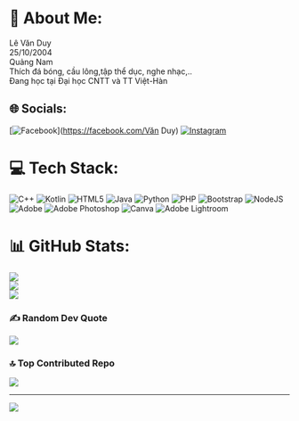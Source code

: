 # 💫 About Me:
Lê Văn Duy<br>25/10/2004<br>Quảng Nam<br>Thích đá bóng, cầu lông,tập thể dục, nghe nhạc,..<br>Đang học tại Đại học CNTT và TT Việt-Hàn


## 🌐 Socials:
[![Facebook](https://img.shields.io/badge/Facebook-%231877F2.svg?logo=Facebook&logoColor=white)](https://facebook.com/Văn Duy) [![Instagram](https://img.shields.io/badge/Instagram-%23E4405F.svg?logo=Instagram&logoColor=white)](https://instagram.com/vanj.2510) 

# 💻 Tech Stack:
![C++](https://img.shields.io/badge/c++-%2300599C.svg?style=for-the-badge&logo=c%2B%2B&logoColor=white) ![Kotlin](https://img.shields.io/badge/kotlin-%237F52FF.svg?style=for-the-badge&logo=kotlin&logoColor=white) ![HTML5](https://img.shields.io/badge/html5-%23E34F26.svg?style=for-the-badge&logo=html5&logoColor=white) ![Java](https://img.shields.io/badge/java-%23ED8B00.svg?style=for-the-badge&logo=openjdk&logoColor=white) ![Python](https://img.shields.io/badge/python-3670A0?style=for-the-badge&logo=python&logoColor=ffdd54) ![PHP](https://img.shields.io/badge/php-%23777BB4.svg?style=for-the-badge&logo=php&logoColor=white) ![Bootstrap](https://img.shields.io/badge/bootstrap-%238511FA.svg?style=for-the-badge&logo=bootstrap&logoColor=white) ![NodeJS](https://img.shields.io/badge/node.js-6DA55F?style=for-the-badge&logo=node.js&logoColor=white) ![Adobe](https://img.shields.io/badge/adobe-%23FF0000.svg?style=for-the-badge&logo=adobe&logoColor=white) ![Adobe Photoshop](https://img.shields.io/badge/adobe%20photoshop-%2331A8FF.svg?style=for-the-badge&logo=adobe%20photoshop&logoColor=white) ![Canva](https://img.shields.io/badge/Canva-%2300C4CC.svg?style=for-the-badge&logo=Canva&logoColor=white) ![Adobe Lightroom](https://img.shields.io/badge/Adobe%20Lightroom-31A8FF.svg?style=for-the-badge&logo=Adobe%20Lightroom&logoColor=white)
# 📊 GitHub Stats:
![](https://github-readme-stats.vercel.app/api?username=vanduy2510&theme=dark&hide_border=false&include_all_commits=true&count_private=false)<br/>
![](https://github-readme-streak-stats.herokuapp.com/?user=vanduy2510&theme=dark&hide_border=false)<br/>
![](https://github-readme-stats.vercel.app/api/top-langs/?username=vanduy2510&theme=dark&hide_border=false&include_all_commits=true&count_private=false&layout=compact)

### ✍️ Random Dev Quote
![](https://quotes-github-readme.vercel.app/api?type=horizontal&theme=radical)

### 🔝 Top Contributed Repo
![](https://github-contributor-stats.vercel.app/api?username=vanduy2510&limit=5&theme=dark&combine_all_yearly_contributions=true)

---
[![](https://visitcount.itsvg.in/api?id=vanduy2510&icon=0&color=0)](https://visitcount.itsvg.in)

<!-- Proudly created with GPRM ( https://gprm.itsvg.in ) -->
